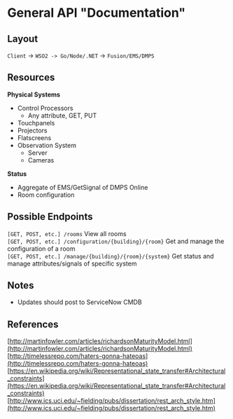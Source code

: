 # General API "Documentation"

## Layout
`Client` -> `WSO2 -> Go/Node/.NET` -> `Fusion/EMS/DMPS`

## Resources
**Physical Systems**  
- Control Processors
  - Any attribute, GET, PUT
- Touchpanels
- Projectors
- Flatscreens
- Observation System
  - Server
  - Cameras

**Status**  
- Aggregate of EMS/GetSignal of DMPS Online
- Room configuration

## Possible Endpoints
`[GET, POST, etc.] /rooms` View all rooms  
`[GET, POST, etc.] /configuration/{building}/{room}` Get and manage the configuration of a room  
`[GET, POST, etc.] /manage/{building}/{room}/{system}` Get status and manage attributes/signals of specific system  

## Notes
- Updates should post to ServiceNow CMDB

## References
[http://martinfowler.com/articles/richardsonMaturityModel.html](http://martinfowler.com/articles/richardsonMaturityModel.html)  
[http://timelessrepo.com/haters-gonna-hateoas](http://timelessrepo.com/haters-gonna-hateoas)  
[https://en.wikipedia.org/wiki/Representational_state_transfer#Architectural_constraints](https://en.wikipedia.org/wiki/Representational_state_transfer#Architectural_constraints)  
[http://www.ics.uci.edu/~fielding/pubs/dissertation/rest_arch_style.htm](http://www.ics.uci.edu/~fielding/pubs/dissertation/rest_arch_style.htm)  
